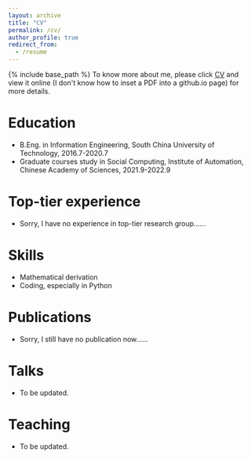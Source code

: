 ```yaml
---
layout: archive
title: "CV"
permalink: /cv/
author_profile: true
redirect_from:
  - /resume
---
```


{% include base_path %}
To know more about me, please click [CV](https://github.com/vasile-paskardlgm/vasile-paskardlgm.github.io/blob/master/files/resume_guoming_li.pdf) and view it online (I don't know how to inset a PDF into a github.io page) for more details.

Education
======
* B.Eng. in Information Engineering, South China University of Technology, 2016.7-2020.7
* Graduate courses study in Social Computing, Institute of Automation, Chinese Academy of Sciences, 2021.9-2022.9

Top-tier experience
======
* Sorry, I have no experience in top-tier research group......
  
Skills
======
* Mathematical derivation
* Coding, especially in Python

Publications
======
* Sorry, I still have no publication now......
  
Talks
======
* To be updated.
  
Teaching
======
* To be updated.
